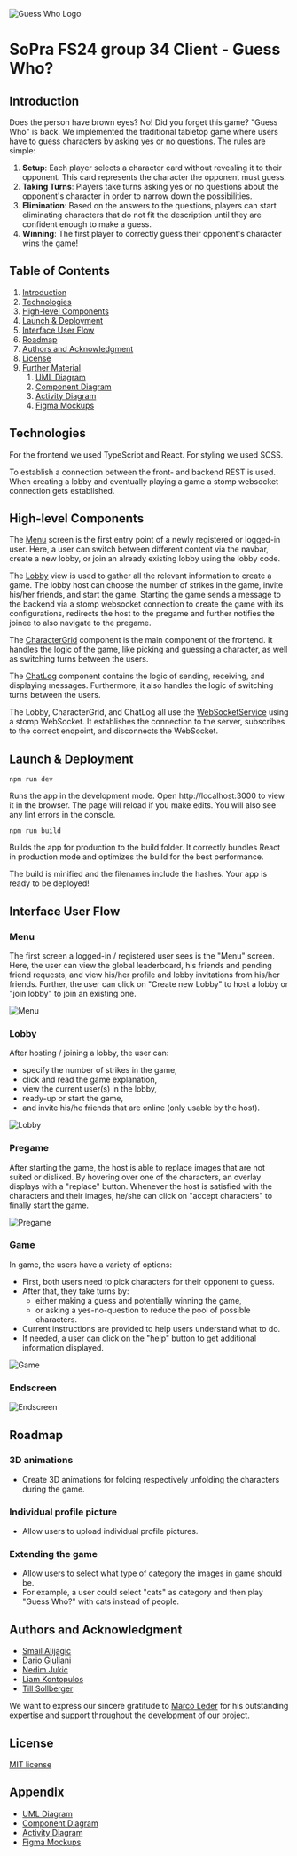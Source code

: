 <p>
  <img src="public/favicon.ico" alt="Guess Who Logo">
</p>

# SoPra FS24 group 34 Client - Guess Who?

## Introduction

Does the person have brown eyes? No! Did you forget this game? "Guess Who" is back. We implemented the traditional tabletop game where users have to guess characters by asking yes or no questions.
The rules are simple:

1. **Setup**: Each player selects a character card without revealing it to their opponent. This card represents the character the opponent must guess.
2. **Taking Turns**: Players take turns asking yes or no questions about the opponent's character in order to narrow down the possibilities.
3. **Elimination**: Based on the answers to the questions, players can start eliminating characters that do not fit the description until they are confident enough to make a guess.
4. **Winning**: The first player to correctly guess their opponent's character wins the game!

## Table of Contents

1. [Introduction](#introduction)
2. [Technologies](#technologies)
3. [High-level Components](#HLC)
4. [Launch & Deployment](#LD)
5. [Interface User Flow](#IUF)
6. [Roadmap](#roadmap)
7. [Authors and Acknowledgment](#AAA)
8. [License](#license)
9. [Further Material](#FM)
   1. [UML Diagram](#uml)
   2. [Component Diagram](#component)
   3. [Activity Diagram](#activity)
   4. [Figma Mockups](#figma)

## Technologies

For the frontend we used TypeScript and React. For styling we used SCSS.

To establish a connection between the front- and backend REST is used. When creating a lobby and eventually playing a game a stomp websocket connection gets established.

## High-level Components

The [Menu](https://github.com/sopra-fs24-group-34/sopra-fs24-group-34-client/blob/main/src/components/views/Menu.tsx) screen is the first entry point of a newly registered or logged-in user. Here, a user can switch between different content via the navbar, create a new lobby, or join an already existing lobby using the lobby code.

The [Lobby](https://github.com/sopra-fs24-group-34/sopra-fs24-group-34-client/blob/main/src/components/views/Lobby.tsx) view is used to gather all the relevant information to create a game. The lobby host can choose the number of strikes in the game, invite his/her friends, and start the game. Starting the game sends a message to the backend via a stomp websocket connection to create the game with its configurations, redirects the host to the pregame and further notifies the joinee to also navigate to the pregame. 

The [CharacterGrid](https://github.com/sopra-fs24-group-34/sopra-fs24-group-34-client/blob/main/src/components/views/Game-components/CharacterGrid.tsx) component is the main component of the frontend. It handles the logic of the game, like picking and guessing a character, as well as switching turns between the users.

The [ChatLog](https://github.com/sopra-fs24-group-34/sopra-fs24-group-34-client/blob/main/src/components/views/Game-components/ChatLog.tsx) component contains the logic of sending, receiving, and displaying messages. Furthermore, it also handles the logic of switching turns between the users.

The Lobby, CharacterGrid, and ChatLog all use the [WebSocketService](https://github.com/sopra-fs24-group-34/sopra-fs24-group-34-client/blob/main/src/components/views/WebSocketService.tsx) using a stomp WebSocket. It establishes the connection to the server, subscribes to the correct endpoint, and disconnects the WebSocket. 

## Launch & Deployment

`npm run dev`

Runs the app in the development mode. Open http://localhost:3000 to view it in the browser. The page will reload if you make edits. You will also see any lint errors in the console.

`npm run build`

Builds the app for production to the build folder. It correctly bundles React in production mode and optimizes the build for the best performance.

The build is minified and the filenames include the hashes. Your app is ready to be deployed!

## Interface User Flow

### Menu

The first screen a logged-in / registered user sees is the "Menu" screen. Here, the user can view the global leaderboard, his friends and pending friend requests, and view his/her profile and lobby invitations from his/her friends. Further, the user can click on "Create new Lobby" to host a lobby or "join lobby" to join an existing one.

![Menu](img_README/Menu.png)

### Lobby

After hosting / joining a lobby, the user can:

- specify the number of strikes in the game,
- click and read the game explanation,
- view the current user(s) in the lobby,
- ready-up or start the game,
- and invite his/he friends that are online (only usable by the host).

![Lobby](img_README/Lobby.png)

### Pregame

After starting the game, the host is able to replace images that are not suited or disliked. By hovering over one of the characters, an overlay displays with a "replace" button.
Whenever the host is satisfied with the characters and their images, he/she can click on "accept characters" to finally start the game.

![Pregame](img_README/Pregame.png)

### Game

In game, the users have a variety of options:
 - First, both users need to pick characters for their opponent to guess.
 - After that, they take turns by:
    - either making a guess and potentially winning the game,
    - or asking a yes-no-question to reduce the pool of possible characters.
- Current instructions are provided to help users understand what to do.
- If needed, a user can click on the "help" button to get additional information displayed.

![Game](img_README/Game.png)

### Endscreen

![Endscreen](img_README/Endscreen.png)

## Roadmap

### 3D animations 
- Create 3D animations for folding respectively unfolding the characters during the game.

### Individual profile picture
- Allow users to upload individual profile pictures.

### Extending the game
- Allow users to select what type of category the images in game should be. 
- For example, a user could select "cats" as category and then play "Guess Who?" with cats instead of people.


## Authors and Acknowledgment

- [Smail Alijagic](https://www.github.com/smailalijagic)
- [Dario Giuliani](https://github.com/DarioTheCoder)
- [Nedim Jukic](https://github.com/nedim-j)
- [Liam Kontopulos](https://github.com/LiamK21)
- [Till Sollberger](https://github.com/Tillsollberger)

We want to express our sincere gratitude to [Marco Leder](https://www.github.com/marcoleder) for his outstanding expertise and support throughout the development of our project.

## License

[MIT license](https://github.com/sopra-fs24-group-34/sopra-fs24-group-34-client/blob/main/LICENSE)

## Appendix

- [UML Diagram](https://lucid.app/lucidchart/bdc43c7c-3a02-4163-9724-150a430a899a/edit?invitationId=inv_7c71d23b-ad34-4ca4-b878-67235064b5df&page=0_0#)
- [Component Diagram](https://lucid.app/lucidchart/49acbc96-3e66-4064-99c4-4174bcf3b833/edit?invitationId=inv_56df17db-d1b8-4ae0-b4c8-e27462ec2213&page=0_0#)
- [Activity Diagram](https://lucid.app/lucidchart/e5d280ab-f80c-4e6c-8c0b-7544ba9b8936/edit?invitationId=inv_10376661-1660-47e2-b32b-fbf7d82989de&page=0_0#)
- [Figma Mockups](https://www.figma.com/file/b6orEYoJfIJ8n25mSPVsY7/Untitled?type=design&node-id=0-1&mode=design&t=ch054pYdPzTn8U1s-0)

